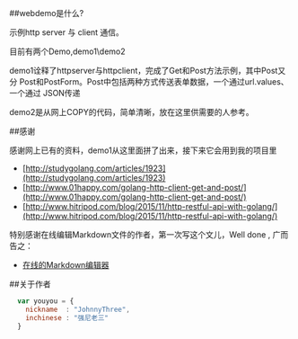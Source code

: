 ##webdemo是什么?

示例http server 与 client 通信。

目前有两个Demo,demo1\demo2

demo1诠释了httpserver与httpclient，完成了Get和Post方法示例，其中Post又分
Post和PostForm。Post中包括两种方式传送表单数据，一个通过url.values、一个通过
JSON传递

demo2是从网上COPY的代码，简单清晰，放在这里供需要的人参考。


##感谢

感谢网上已有的资料，demo1从这里面拼了出来，接下来它会用到我的项目里

* [http://studygolang.com/articles/1923](http://studygolang.com/articles/1923)
* [http://www.01happy.com/golang-http-client-get-and-post/](http://www.01happy.com/golang-http-client-get-and-post/)
* [http://www.hitripod.com/blog/2015/11/http-restful-api-with-golang/](http://www.hitripod.com/blog/2015/11/http-restful-api-with-golang/) 

特别感谢在线编辑Markdown文件的作者，第一次写这个文儿，Well done , 广而告之：

* [在线的Markdown编辑器](http://studygolang.com/articles/1923)


##关于作者

```javascript
  var youyou = {
    nickname  : "JohnnyThree",
    inchinese : "强尼老三"
  }
```